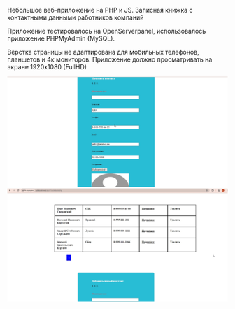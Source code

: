 Небольшое веб-приложение на PHP и JS. Записная книжка с контактными данными работников компаний

Приложение тестировалось на OpenServerpanel, использовалось приложение PHPMyAdmin (MySQL).

Вёрстка страницы не адаптирована для мобильных телефонов, планшетов и 4к мониторов. Приложение должно просматривать на экране 1920x1080 (FullHD)

![Изменение записи](1.jpg)
![Главная](2.jpg)
